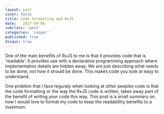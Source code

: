 ```yaml
---
layout: post
cover: false
title: Code formatting and RxJS
date:   2017-09-08
subclass: 'post'
categories: 'casper'
published: true
disqus: true
---
```


One of the main benefits of RxJS to me is that it provides code that is 'readable'. It provides use with a declarative programming approach where implementation details are hidden away. We are just describing what needs to be done, not how it should be done. This makes code you look at easy to understand.

One problem that I face reguraly when looking at other peoples code is that the code formatting or the way the RxJS code is written, takes away part of the benefit of writing your code this way. This post is a small summary on how I would love to format my code to keep the readabillity benefits to a maximum.

